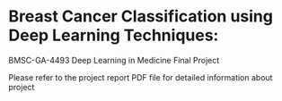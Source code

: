 # Breast Cancer Classification using Deep Learning Techniques:
BMSC-GA-4493 Deep Learning in Medicine Final Project

Please refer to the project report PDF file for detailed information about project
